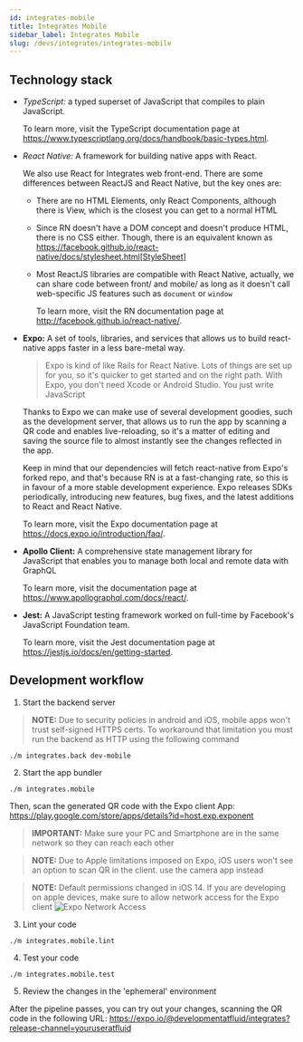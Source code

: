 ```yaml
---
id: integrates-mobile
title: Integrates Mobile
sidebar_label: Integrates Mobile
slug: /devs/integrates/integrates-mobile
---
```


## Technology stack

* *TypeScript:* a typed superset of JavaScript that compiles to plain JavaScript.

  To learn more, visit the TypeScript documentation page at
  https://www.typescriptlang.org/docs/handbook/basic-types.html.

* *React Native:* A framework for building native apps with React.

  We also use React for Integrates web front-end. There are some differences between
  ReactJS and React Native, but the key ones are:

  - There are no HTML Elements, only React Components, although there is View, which
  is the closest you can get to a normal HTML
  - Since RN doesn't have a DOM concept and doesn't produce HTML, there is no CSS either.
  Though, there is an equivalent known as
  https://facebook.github.io/react-native/docs/stylesheet.html[StyleSheet]
  - Most ReactJS libraries are compatible with React Native, actually, we can share code
  between front/ and mobile/ as long as it doesn't call web-specific JS features such as
  `document` or `window`

    To learn more, visit the RN documentation page at
    http://facebook.github.io/react-native/.

* **Expo:** A set of tools, libraries, and services that allows us to build react-native
apps faster in a less bare-metal way. 

  > Expo is kind of like Rails for React Native. Lots of things are set up for you,
  so it's quicker to get started and on the right path. With Expo, you don't need
  Xcode or Android Studio. You just write JavaScript

  Thanks to Expo we can make use of several development goodies, such as the development
  server, that allows us to run the app by scanning a QR code and enables live-reloading,
  so it's a matter of editing and saving the source file to almost instantly see the
  changes reflected in the app.

  Keep in mind that our dependencies will fetch react-native from Expo's forked repo,
  and that's because RN is at a fast-changing rate, so this is in favour of a more stable
  development experience. Expo releases SDKs periodically, introducing new features,
  bug fixes, and the latest additions to React and React Native.

  To learn more, visit the Expo documentation page at
  https://docs.expo.io/introduction/faq/.

* **Apollo Client:** A comprehensive state management library for JavaScript that enables
you to manage both local and remote data with GraphQL

  To learn more, visit the documentation page at
  https://www.apollographql.com/docs/react/.

* **Jest:** A JavaScript testing framework worked on full-time by Facebook's JavaScript
Foundation team.

  To learn more, visit the Jest documentation page at
  https://jestjs.io/docs/en/getting-started.

## Development workflow
1. Start the backend server

  > **NOTE:**
  Due to security policies in android and iOS, mobile apps won't trust self-signed
  HTTPS certs. To workaround that limitation you must run the backend as HTTP using the
  following command

  ```
  ./m integrates.back dev-mobile
  ```

2. Start the app bundler

  ```
  ./m integrates.mobile
  ```

  Then, scan the generated QR code with the Expo client App:
  https://play.google.com/store/apps/details?id=host.exp.exponent

  > **IMPORTANT:**
  Make sure your PC and Smartphone are in the same network so they can reach each other

  > **NOTE:**
  Due to Apple limitations imposed on Expo, iOS users won't see an option to scan QR in
  the client. use the camera app instead

  > **NOTE:**
  Default permissions changed in iOS 14. If you are developing on apple devices, make
  sure to allow network access for the Expo client
  ![Expo Network Access](/img/devs/integrates/integrates-mobile/expo_network_access.png)

3. Lint your code
  ```
  ./m integrates.mobile.lint
  ```

4. Test your code
  ```
  ./m integrates.mobile.test
  ```

5. Review the changes in the 'ephemeral' environment

  After the pipeline passes, you can try out your changes, scanning the QR code in the
  following URL:
  https://expo.io/@developmentatfluid/integrates?release-channel=youruseratfluid
